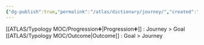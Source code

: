 ```yaml
---
{"dg-publish":true,"permalink":"/atlas/dictionary/journey/","created":"2023-01-12T14:17:45.456+01:00","updated":"2023-04-07T16:23:20.248+02:00"}
---
```



[[ATLAS/Typology MOC/Progression➕\|Progression➕]] : Journey > Goal
[[ATLAS/Typology MOC/Outcome\|Outcome]] : Goal > Journey